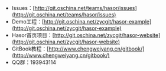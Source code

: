 * Issues：[http://git.oschina.net/teams/hasor/issues](http://git.oschina.net/teams/hasor/issues)
* Demo工程：[http://git.oschina.net/zycgit/hasor-example](http://git.oschina.net/zycgit/hasor-example)
* Hasor首页项目：[http://git.oschina.net/zycgit/hasor-website](http://git.oschina.net/zycgit/hasor-website)
* GitBook教程：[http://www.chengweiyang.cn/gitbook/](http://www.chengweiyang.cn/gitbook/)
* QQ群：193943114